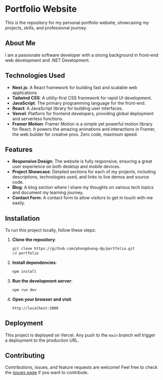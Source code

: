 # Portfolio Website

This is the repository for my personal portfolio website, showcasing my projects, skills, and professional journey.

## About Me

I am a passionate software developer with a strong background in front-end web development and .NET Development.

## Technologies Used

- **Next.js**: A React framework for building fast and scalable web applications.
- **Tailwind CSS**: A utility-first CSS framework for rapid UI development.
- **JavaScript**: The primary programming language for the front-end.
- **React**: A JavaScript library for building user interfaces.
- **Vercel**: Platform for frontend developers, providing global deployment and serverless functions.
- **Framer Motion**: Framer Motion is a simple yet powerful motion library for React. It powers the amazing animations and interactions in Framer, the web builder for creative pros. Zero code, maximum speed.

## Features

- **Responsive Design**: The website is fully responsive, ensuring a great user experience on both desktop and mobile devices.
- **Project Showcase**: Detailed sections for each of my projects, including descriptions, technologies used, and links to live demos and source code.
- **Blog**: A blog section where I share my thoughts on various tech topics and document my learning journey.
- **Contact Form**: A contact form to allow visitors to get in touch with me easily.

## Installation

To run this project locally, follow these steps:

1. **Clone the repository**:

   ```bash
   git clone https://github.com/phongduong-dp/portfolio.git
   cd portfolio
   ```

2. **Install dependencies**:

   ```bash
   npm install
   ```

3. **Run the development server**:

   ```bash
   npm run dev
   ```

4. **Open your browser and visit**:
   ```
   http://localhost:3000
   ```

## Deployment

This project is deployed on Vercel. Any push to the `main` branch will trigger a deployment to the production URL.

## Contributing

Contributions, issues, and feature requests are welcome! Feel free to check the [issues page](https://github.com/phongduong-dp/portfolio/issues) if you want to contribute.
